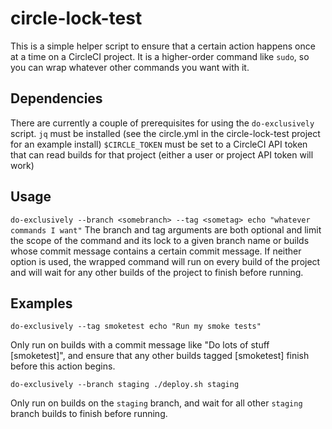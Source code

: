 # circle-lock-test

This is a simple helper script to ensure that a certain action happens once at a time on a CircleCI project.
It is a higher-order command like `sudo`, so you can wrap whatever other commands you want with it.

## Dependencies

There are currently a couple of prerequisites for using the `do-exclusively` script.
`jq` must be installed (see the circle.yml in the circle-lock-test project for an example install)
`$CIRCLE_TOKEN` must be set to a CircleCI API token that can read builds for that project (either a user or project API token will work)

## Usage

`do-exclusively --branch <somebranch> --tag <sometag> echo "whatever commands I want"`
The branch and tag arguments are both optional and limit the scope of the command and its lock to a given branch
name or builds whose commit message contains a certain commit message. If neither option is used,
the wrapped command will run on every build of the project and will wait for any other builds of the
project to finish before running.

## Examples

`do-exclusively --tag smoketest echo "Run my smoke tests"`

Only run on builds with a commit message like "Do lots of stuff [smoketest]", and ensure that any
other builds tagged [smoketest] finish before this action begins.

`do-exclusively --branch staging ./deploy.sh staging`

Only run on builds on the `staging` branch, and wait for all other `staging` branch builds
to finish before running.
